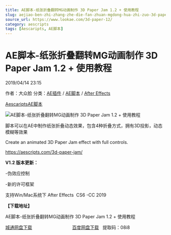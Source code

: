 ```yaml
---
title: AE脚本-纸张折叠翻转MG动画制作 3D Paper Jam 1.2 + 使用教程
slug: aejiao-ben-zhi-zhang-zhe-die-fan-zhuan-mgdong-hua-zhi-zuo-3d-paper-jam-1-2-shi-yong-jiao-cheng
source_url: https://www.lookae.com/3d-paper-12/
category: aescripts
tags: [Aescaripts, AE脚本]
---
```

# AE脚本-纸张折叠翻转MG动画制作 3D Paper Jam 1.2 + 使用教程

2019/04/14 23:15

作者：大众脸
分类：[AE插件](https://www.lookae.com/after-effects/aechajian/) / [AE脚本](https://www.lookae.com/after-effects/aescripts/) / [After Effects](https://www.lookae.com/after-effects/)

[Aescaripts](https://www.lookae.com/tag/aescaripts/)[AE脚本](https://www.lookae.com/tag/ae%e8%84%9a%e6%9c%ac/)

![AE脚本-纸张折叠翻转MG动画制作 3D Paper Jam 1.2 + 使用教程](https://www.lookae.com/wp-content/uploads/2019/04/3D-Paper-Jam-1.jpg "AE脚本-纸张折叠翻转MG动画制作 3D Paper Jam 1.2 + 使用教程-LookAE.com")

脚本可以在AE中制作纸张折叠动态效果，包含4种折叠方式，拥有3D投影，动态模糊等效果

Create an animated 3D Paper Jam effect with full controls.

https://aescripts.com/3d-paper-jam/

**V1.2 版本更新：**

-伪效应控制

-新的许可框架

支持Win/Mac系统下 After Effects  CS6 -CC 2019

**【下载地址】**

AE脚本-纸张折叠翻转MG动画制作 3D Paper Jam 1.2 + 使用教程

[城通网盘下载](https://lookae.ctfile.com/fs/680462-365509064)                                [百度网盘下载](https://pan.baidu.com/s/1w7e-O3TB99Q5k7swifHDOA)   提取码：08i8
